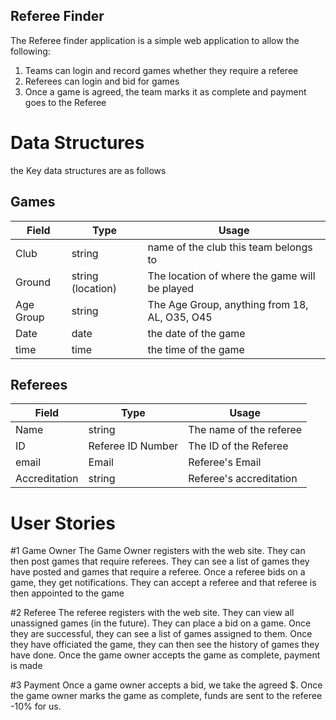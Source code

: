 ## Referee Finder
The Referee finder application is a simple web application to allow the following:

1. Teams can login and record games whether they require a referee
2. Referees can login and bid for games
3. Once a game is agreed, the team marks it as complete and payment goes to the Referee


# Data Structures
the Key data structures are as follows

## Games

| Field     | Type              | Usage | 
| --------- | ----------------- | ----- |
| Club      | string            | name of the club this team belongs to |
| Ground    | string (location) | The location of where the game will be played |
| Age Group | string            | The Age Group, anything from 18, AL, O35, O45 |
| Date      | date              | the date of the game |
| time      | time              | the time of the game |

## Referees
| Field     | Type              | Usage | 
| --------- | ----------------- | ----- |
| Name      | string            | The name of the referee |
| ID        | Referee ID Number | The ID of the Referee |
| email     | Email             | Referee's Email |
| Accreditation | string        | Referee's accreditation |


# User Stories
#1 Game Owner
The Game Owner registers with the web site. They can then post games that require referees. They can see a list of games they have posted and games that require a referee. Once a referee bids on a game, they get notifications. They can accept a referee and that referee is then appointed to the game

#2 Referee
The referee registers with the web site. They can view all unassigned games (in the future). They can place a bid on a game. Once they are successful, they can see a list of games assigned to them. Once they have officiated the game, they can then see the history of games they have done. Once the game owner accepts the game as complete, payment is made

#3 Payment
Once a game owner accepts a bid, we take the agreed $. Once the game owner marks the game as complete, funds are sent to the referee -10% for us.

